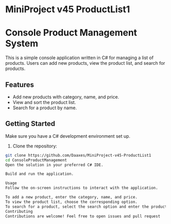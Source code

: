 # MiniProject v45 ProductList1
# Console Product Management System

This is a simple console application written in C# for managing a list of products. Users can add new products, view the product list, and search for products.

## Features

- Add new products with category, name, and price.
- View and sort the product list.
- Search for a product by name.

## Getting Started

Make sure you have a C# development environment set up.

1. Clone the repository:

```bash
git clone https://github.com/Daaxes/MiniProject-v45-ProductList1
cd ConsoleProductManagement
Open the solution in your preferred C# IDE.

Build and run the application.

Usage
Follow the on-screen instructions to interact with the application.

To add a new product, enter the category, name, and price.
To view the product list, choose the corresponding option.
To search for a product, select the search option and enter the product name.
Contributing
Contributions are welcome! Feel free to open issues and pull request
